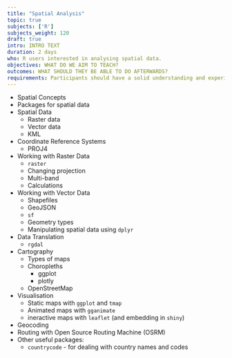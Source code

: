 ```yaml
---
title: "Spatial Analysis"
topic: true
subjects: ['R']
subjects_weight: 120
draft: true
intro: INTRO TEXT 
duration: 2 days
who: R users interested in analysing spatial data.
objectives: WHAT DO WE AIM TO TEACH?
outcomes: WHAT SHOULD THEY BE ABLE TO DO AFTERWARDS?
requirements: Participants should have a solid understanding and experience in R. They should be comfortable using the pipe `%>%` operator and with manipulating data using `dplyr` verbs. They should have some experience with basic plotting using `ggplot`.
---
```


- Spatial Concepts
- Packages for spatial data
- Spatial Data
	- Raster data
	- Vector data
	- KML
- Coordinate Reference Systems
	- PROJ4
- Working with Raster Data
	- `raster`
	- Changing projection
	- Multi-band
	- Calculations
- Working with Vector Data
	- Shapefiles
	- GeoJSON
	- `sf`
	- Geometry types
	- Manipulating spatial data using `dplyr`
- Data Translation
	- `rgdal`
- Cartography
	- Types of maps
	- Choropleths
  		- ggplot
  		- plotly
  	- OpenStreetMap
- Visualisation
	- Static maps with `ggplot` and `tmap`
	- Animated maps with `gganimate`
	- ineractive maps with `leaflet` (and embedding in `shiny`)
- Geocoding
- Routing with Open Source Routing Machine (OSRM)
- Other useful packages:
  - `countrycode` - for dealing with country names and codes
